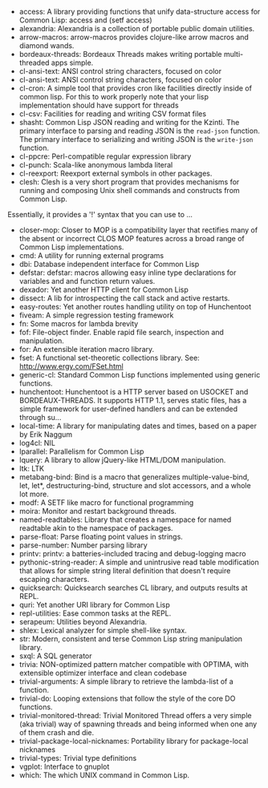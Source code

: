 <!-- list generated automatically. -->
- access: A library providing functions that unify data-structure access for Common Lisp: access and (setf access)
- alexandria: Alexandria is a collection of portable public domain utilities.
- arrow-macros: arrow-macros provides clojure-like arrow macros and diamond wands.
- bordeaux-threads: Bordeaux Threads makes writing portable multi-threaded apps simple.
- cl-ansi-text: ANSI control string characters, focused on color
- cl-ansi-text: ANSI control string characters, focused on color
- cl-cron: A simple tool that provides cron like facilities directly inside of common lisp. For this to work properly note that your lisp implementation should have support for threads
- cl-csv: Facilities for reading and writing CSV format files
- shasht: Common Lisp JSON reading and writing for the Kzinti. The primary interface to parsing and reading JSON is the `read-json` function. The primary interface to serializing and writing JSON is the `write-json` function.
- cl-ppcre: Perl-compatible regular expression library
- cl-punch: Scala-like anonymous lambda literal
- cl-reexport: Reexport external symbols in other packages.
- clesh: Clesh is a very short program that provides
  mechanisms for running and composing Unix shell commands and
  constructs from Common Lisp.

Essentially, it provides a '!' syntax that you can use to ...
- closer-mop: Closer to MOP is a compatibility layer that rectifies many of the absent or incorrect CLOS MOP features across a broad range of Common Lisp implementations.
- cmd: A utility for running external programs
- dbi: Database independent interface for Common Lisp
- defstar: defstar: macros allowing easy inline type declarations for
variables and and function return values.
- dexador: Yet another HTTP client for Common Lisp
- dissect: A lib for introspecting the call stack and active restarts.
- easy-routes: Yet another routes handling utility on top of Hunchentoot
- fiveam: A simple regression testing framework
- fn: Some macros for lambda brevity
- fof: File-object finder. Enable rapid file search, inspection and manipulation.
- for: An extensible iteration macro library.
- fset: A functional set-theoretic collections library.
See: http://www.ergy.com/FSet.html
- generic-cl: Standard Common Lisp functions implemented using generic functions.
- hunchentoot: Hunchentoot is a HTTP server based on USOCKET and
  BORDEAUX-THREADS.  It supports HTTP 1.1, serves static files, has a
  simple framework for user-defined handlers and can be extended
  through su...
- local-time: A library for manipulating dates and times, based on a paper by Erik Naggum
- log4cl: NIL
- lparallel: Parallelism for Common Lisp
- lquery: A library to allow jQuery-like HTML/DOM manipulation.
- ltk: LTK
- metabang-bind: Bind is a macro that generalizes multiple-value-bind, let, let*, destructuring-bind, structure and slot accessors, and a whole lot more.
- modf: A SETF like macro for functional programming
- moira: Monitor and restart background threads.
- named-readtables: Library that creates a namespace for named readtable
  akin to the namespace of packages.
- parse-float: Parse floating point values in strings.
- parse-number: Number parsing library
- printv: printv: a batteries-included tracing and debug-logging macro
- pythonic-string-reader: A simple and unintrusive read table modification that allows for
simple string literal definition that doesn't require escaping characters.
- quicksearch: Quicksearch searches CL library, and outputs results at REPL.
- quri: Yet another URI library for Common Lisp
- repl-utilities: Ease common tasks at the REPL.
- serapeum: Utilities beyond Alexandria.
- shlex: Lexical analyzer for simple shell-like syntax.
- str: Modern, consistent and terse Common Lisp string manipulation library.
- sxql: A SQL generator
- trivia: NON-optimized pattern matcher compatible with OPTIMA, with extensible optimizer interface and clean codebase
- trivial-arguments: A simple library to retrieve the lambda-list of a function.
- trivial-do: Looping extensions that follow the style of the core DO functions.
- trivial-monitored-thread: Trivial Monitored Thread offers a very simple (aka trivial) way of spawning threads and being informed when one any of them crash and die.
- trivial-package-local-nicknames: Portability library for package-local nicknames
- trivial-types: Trivial type definitions
- vgplot: Interface to gnuplot
- which: The which UNIX command in Common Lisp.
